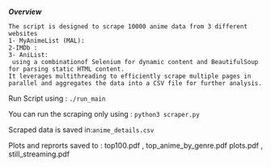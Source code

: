 

***Overview***

```
The script is designed to scrape 10000 anime data from 3 different websites 
1- MyAnimeList (MAL):
2-IMDb :
3- AniList:
 using a combinationof Selenium for dynamic content and BeautifulSoup  for parsing static HTML content.
It leverages multithreading to efficiently scrape multiple pages in parallel and aggregates the data into a CSV file for further analysis.

```


Run Script using : ```./run_main```

You can run the scraping only using : ```python3 scraper.py```

Scraped data is saved in:```anime_details.csv```
 
Plots and reprorts saved to : top100.pdf , top_anime_by_genre.pdf plots.pdf , still_streaming.pdf
